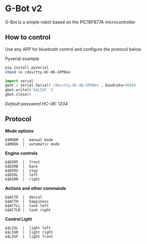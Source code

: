# G-Bot v2

G-Bot is a simple robot based on the PIC16F877A microcontroller

## How to control

Use any APP for bluetooth control and configure the protocol below.

Pyserial example

```bash
pip install pyserial
chmod +x /dev/tty.HC-06-SPPDev
````

```python
import serial
gbot = serial.Serial('/dev/tty.HC-06-SPPDev', baudrate=9600)
gbot.write(b'&$LIGF ')
gbot.close()
```

*Default password HC-06: 1234*

## Protocol

**Mode options**

```
&$MODM  |  manual mode
&$MODA  |  automatic mode
```

**Engine controls**

```
&$DIRF  |  front
&$DIRB  |  back
&$DIRS  |  stop
&$DIRL  |  left
&$DIRR  |  right
```

**Actions and other commands**

```
&$ACTD  |  denial
&$ACTH  |  happiness
&$ACTLL |  look left
&$ACTLR |  look right
```

**Control Light**

```
&$LIGL  |  light left
&$LIGR  |  light right
&$LIGF  |  light front
```

